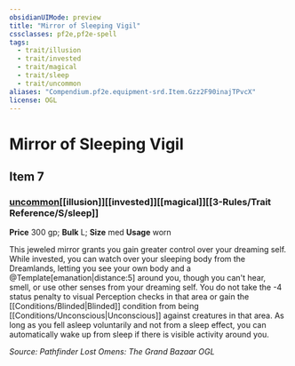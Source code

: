 ```yaml
---
obsidianUIMode: preview
title: "Mirror of Sleeping Vigil"
cssclasses: pf2e,pf2e-spell
tags:
  - trait/illusion
  - trait/invested
  - trait/magical
  - trait/sleep
  - trait/uncommon
aliases: "Compendium.pf2e.equipment-srd.Item.Gzz2F90inajTPvcX"
license: OGL
---
```

# Mirror of Sleeping Vigil
## Item 7
### [uncommon](uncommon.md "Uncommon Rarity Trait")[[illusion]][[invested]][[magical]][[3-Rules/Trait Reference/S/sleep]]


**Price** 300 gp; 
**Bulk** L; **Size** med
**Usage** worn

This jeweled mirror grants you gain greater control over your dreaming self. While invested, you can watch over your sleeping body from the Dreamlands, letting you see your own body and a @Template\[emanation|distance:5\] around you, though you can't hear, smell, or use other senses from your dreaming self. You do not take the -4 status penalty to visual Perception checks in that area or gain the [[Conditions/Blinded|Blinded]] condition from being [[Conditions/Unconscious|Unconscious]] against creatures in that area. As long as you fell asleep voluntarily and not from a sleep effect, you can automatically wake up from sleep if there is visible activity around you.

*Source: Pathfinder Lost Omens: The Grand Bazaar*
*OGL*
